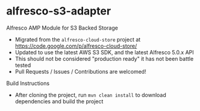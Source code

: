 # alfresco-s3-adapter
Alfresco AMP Module for S3 Backed Storage

 * Migrated from the `alfresco-cloud-store` project at https://code.google.com/p/alfresco-cloud-store/
 * Updated to use the latest AWS S3 SDK, and the latest Alfresco 5.0.x API
 * This should not be considered "production ready" it has not been battle tested
 * Pull Requests / Issues / Contributions are welcomed!
 
Build Instructions

 * After cloning the project, run `mvn clean install` to download dependencies and build the project
 
 
